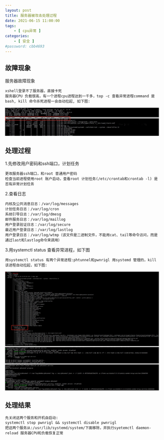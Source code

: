 ```yaml
---
layout: post
title: 服务器被攻击处理过程
date: 2021-06-15 11:00:00
tags:
    - [ cpu异常 ]
categories:
    - [ 安全 ]
#password: cbb4693
---
```

## 故障现象
服务器故障现象

```
xshell登录不了服务器，直接卡死
服务器CPU 负载很高，有一个进程cpu进程达到一千多，top -c 查看异常进程command 是bash, kill 命令杀死进程一会自动拉起, 如下图:
```

![](/images/安全/top-process.jpg)

## 处理过程
1.先修改用户密码和ssh端口，计划任务 
 
```
更改服务器ssh端口，和root 普通用户密码
检查当前进程使用root 账户启动，查看root 计划任务(/etc/crontab和crontab -l) 是否有异常计划任务
```

2.查看日志 

```
内核及公共消息日志：/var/log/messages
计划任务日志：/var/log/cron
系统引导日志：/var/log/dmesg
邮件服务日志：/var/log/maillog
用户登录验证日志：/var/log/secure
最近用户登录日志：/var/log/lastlog
用户登录日志：/var/log/wtmp（该文件是二进制文件，不能用cat、tail等命令访问，而是通过last和lastlog命令来调用）
```

3.用systemctl status 查看异常进程，如下图

```
用systemctl status 有两个异常进程:phtunnel和pwnrigl 用systemd 管理的，kill该进程自动拉起，如下图:
```
![](/images/安全/异常进程.jpg)
![](/images/安全/pwnrigl.jpg)
![](/images/安全/phtunnel.jpg)

## 处理结果
```
先关闭这两个服务和开机自启动:
systemctl stop pwnrigl && systemctl disable pwnrigl
把这两个服务从:/usr/lib/systemd/system/下面移除，并执行syetemctl daemon-reload 服务器CPU和负载恢复正常

```
